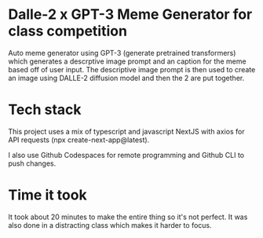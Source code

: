 # Dalle-2 x GPT-3 Meme Generator for class competition

Auto meme generator using GPT-3 (generate pretrained transformers) which generates a descrptive image prompt and an caption for the meme based off of user input. The descriptive image prompt is then used to create an image using DALLE-2 diffusion model and then the 2 are put together.

# Tech stack

This project uses a mix of typescript and javascript NextJS with axios for API requests (npx create-next-app@latest).

I also use Github Codespaces for remote programming and Github CLI to push changes.


# Time it took

It took about 20 minutes to make the entire thing so it's not perfect. It was also done in a distracting class which makes it harder to focus.
